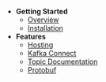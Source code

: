 - **Getting Started**
    - [Overview](./README.md)
    - [Installation](./installation.md)
- **Features**
    - [Hosting](./features/hosting.md)
    - [Kafka Connect](./features/kafka-connect.md)
    - [Topic Documentation](./features/topic-documentation.md)
    - [Protobuf](./features/protobuf.md)
